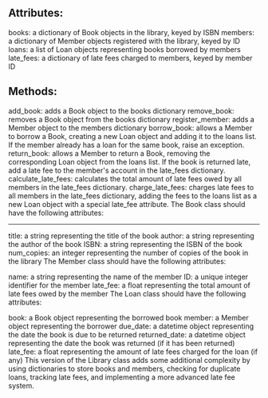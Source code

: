 ## Attributes:
books: a dictionary of Book objects in the library, keyed by ISBN
members: a dictionary of Member objects registered with the library, keyed by ID
loans: a list of Loan objects representing books borrowed by members
late_fees: a dictionary of late fees charged to members, keyed by member ID
## Methods:
add_book: adds a Book object to the books dictionary
remove_book: removes a Book object from the books dictionary
register_member: adds a Member object to the members dictionary
borrow_book: allows a Member to borrow a Book, creating a new Loan object and adding it to the loans list. If the member already has a loan for the same book, raise an exception.
return_book: allows a Member to return a Book, removing the corresponding Loan object from the loans list. If the book is returned late, add a late fee to the member's account in the late_fees dictionary.
calculate_late_fees: calculates the total amount of late fees owed by all members in the late_fees dictionary.
charge_late_fees: charges late fees to all members in the late_fees dictionary, adding the fees to the loans list as a new Loan object with a special late_fee attribute.
The Book class should have the following attributes:
*** 
title: a string representing the title of the book
author: a string representing the author of the book
ISBN: a string representing the ISBN of the book
num_copies: an integer representing the number of copies of the book in the library
The Member class should have the following attributes:

name: a string representing the name of the member
ID: a unique integer identifier for the member
late_fee: a float representing the total amount of late fees owed by the member
The Loan class should have the following attributes:

book: a Book object representing the borrowed book
member: a Member object representing the borrower
due_date: a datetime object representing the date the book is due to be returned
returned_date: a datetime object representing the date the book was returned (if it has been returned)
late_fee: a float representing the amount of late fees charged for the loan (if any)
This version of the Library class adds some additional complexity by using dictionaries to store books and members, checking for duplicate loans, tracking late fees, and implementing a more advanced late fee system.
